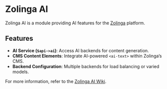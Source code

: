 # Zolinga AI

Zolinga AI is a module providing AI features for the [Zolinga](https://github.com/webdevelopers-eu/zolinga) platform.

## Features

- **AI Service (`$api->ai`)**: Access AI backends for content generation.  
- **CMS Content Elements**: Integrate AI-powered `<ai-text>` within Zolinga’s CMS.  
- **Backend Configuration**: Multiple backends for load balancing or varied models.  

For more information, refer to the [Zolinga AI Wiki](https://www.zolinga.org/wiki/).